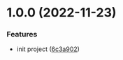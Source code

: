 # 1.0.0 (2022-11-23)


### Features

* init project ([6c3a902](https://github.com/odinsam/bookKeeping/commit/6c3a902bf0a19e07f7682d501fc41b4e2488f897))



